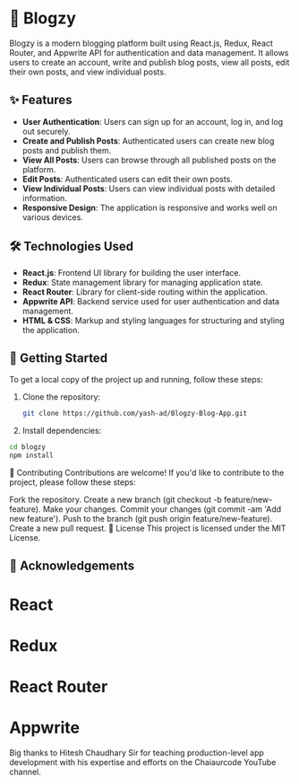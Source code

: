 # 📝 Blogzy

Blogzy is a modern blogging platform built using React.js, Redux, React Router, and Appwrite API for authentication and data management. It allows users to create an account, write and publish blog posts, view all posts, edit their own posts, and view individual posts.

## ✨ Features

- **User Authentication**: Users can sign up for an account, log in, and log out securely.
- **Create and Publish Posts**: Authenticated users can create new blog posts and publish them.
- **View All Posts**: Users can browse through all published posts on the platform.
- **Edit Posts**: Authenticated users can edit their own posts.
- **View Individual Posts**: Users can view individual posts with detailed information.
- **Responsive Design**: The application is responsive and works well on various devices.

## 🛠️ Technologies Used

- **React.js**: Frontend UI library for building the user interface.
- **Redux**: State management library for managing application state.
- **React Router**: Library for client-side routing within the application.
- **Appwrite API**: Backend service used for user authentication and data management.
- **HTML & CSS**: Markup and styling languages for structuring and styling the application.

## 🚀 Getting Started

To get a local copy of the project up and running, follow these steps:

1. Clone the repository:

   ```bash
   git clone https://github.com/yash-ad/Blogzy-Blog-App.git
   

2. Install dependencies:

```bash
cd blogzy
npm install
```



🤝 Contributing
Contributions are welcome! If you'd like to contribute to the project, please follow these steps:

Fork the repository.
Create a new branch (git checkout -b feature/new-feature).
Make your changes.
Commit your changes (git commit -am 'Add new feature').
Push to the branch (git push origin feature/new-feature).
Create a new pull request.
📄 License
This project is licensed under the MIT License.

## 🙏 Acknowledgements
# React
# Redux
# React Router
# Appwrite


Big thanks to Hitesh Chaudhary Sir for teaching production-level app development with his expertise and efforts on the Chaiaurcode YouTube channel.
